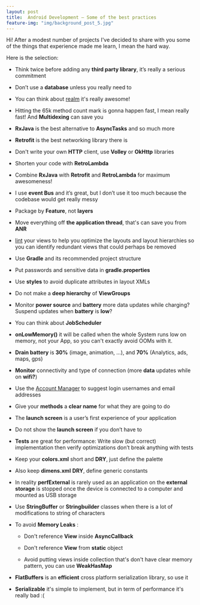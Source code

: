 ```yaml
---
layout: post
title:  Android Development — Some of the best practices
feature-img: "img/background_post_5.jpg"
---
```


Hi! After a modest number of projects I've decided to share with you some of the things that experience made me learn, I mean the hard way.

Here is the selection:

- Think twice before adding any **third party library**, it’s really a serious commitment

- Don’t use a **database** unless you really need to

- You can think about [realm](https://realm.io/) it's really awesome!

- Hitting the 65k method count mark is gonna happen fast, I mean really fast! And **Multidexing** can save you

- **RxJava** is the best alternative to **AsyncTasks** and so much more

- **Retrofit** is the best networking library there is

- Don't write your own **HTTP** client, use **Volley** or **OkHttp** libraries

- Shorten your code with **RetroLambda**

- Combine **RxJava** with **Retrofit** and **RetroLambda** for maximum awesomeness!

- I use **event Bus** and it’s great, but I don’t use it too much because the codebase would get really messy

- Package by **Feature**, not **layers**

- Move everything off **the application thread**, that's can save you from **ANR**

- [lint](http://developer.android.com/tools/debugging/improving-w-lint.html) your views to help you optimize the layouts and layout hierarchies so you can identify redundant views that could perhaps be removed

- Use **Gradle** and its recommended project structure

- Put passwords and sensitive data in **gradle.properties**

- Use **styles** to avoid duplicate attributes in layout XMLs

- Do not make a **deep hierarchy** of **ViewGroups**

- Monitor **power source** and **battery** more data updates while charging? Suspend updates when **battery** is **low**?

- You can think about **JobScheduler**

- **onLowMemory()** it will be called when the whole System runs low on memory, not your App, so you can't exactly avoid OOMs with it.

- **Drain battery** is **30%** (image, animation, ...), and **70%** (Analytics, ads, maps, gps)

- **Monitor** connectivity and type of connection (more **data** updates while on **wifi?**)

- Use the [Account Manager](http://developer.android.com/reference/android/accounts/AccountManager.html) to suggest login usernames and email addresses

- Give your **methods** a **clear name** for what they are going to do

- The **launch screen** is a user’s first experience of your application

- Do not show the **launch screen** if you don’t have to

- **Tests** are great for performance: Write slow (but correct) implementation then verify optimizations don’t break anything with tests

- Keep your **colors.xml** short and **DRY**, just define the palette

- Also keep **dimens.xml** **DRY**, define generic constants

- In reality **perfExternal** is rarely used as an application on the **external storage** is stopped once the device is connected to a computer and mounted as USB storage

- Use **StringBuffer** or **Stringbuilder** classes when there is a lot of modifications to string of characters

- To avoid **Memory Leaks** :

  - Don't reference **View** inside **AsyncCallback**

  - Don't reference **View** from **static** object

  - Avoid putting views inside collection that's don't have clear memory pattern, you can use **WeakHasMap**
  
- **FlatBuffers** is an **efficient** cross platform serialization library, so use it

- **Serializable** it's simple to implement, but in term of performance it's really bad :(




